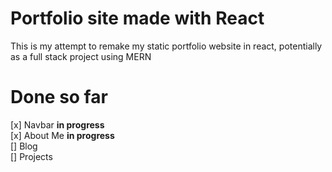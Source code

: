 # Portfolio site made with React

This is my attempt to remake my static portfolio website in react, potentially as a full stack project using MERN

# Done so far

[x] Navbar **in progress**
<br>
[x] About Me **in progress**
<br>
[] Blog
<br>
[] Projects
